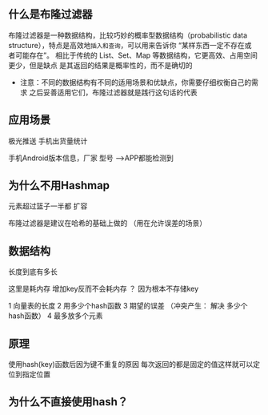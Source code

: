 
## 什么是布隆过滤器 

布隆过滤器是一种数据结构，比较巧妙的概率型数据结构（probabilistic data 
structure），特点是高效地`插入和查询`，可以用来告诉你 “某样东西一定不存在或
者可能存在”。
相比于传统的 List、Set、Map 等数据结构，它更高效、占用空间更少，但是缺点
是其返回的结果是概率性的，而不是确切的
* 注意：不同的数据结构有不同的适用场景和优缺点，你需要仔细权衡自己的需求
之后妥善适用它们，布隆过滤器就是践行这句话的代表 


## 应用场景

极光推送  手机出货量统计 

手机Android版本信息，厂家 型号 -->APP都能检测到


## 为什么不用Hashmap

元素超过篮子一半都  扩容


布隆过滤器是建议在哈希的基础上做的  （用在允许误差的场景）


## 数据结构

长度到底有多长

这里是耗内存 增加key反而不会耗内存 ？ 因为根本不存储key


1 向量表的长度
2 用多少个hash函数
3 期望的误差 （冲突产生： 解决 多少个hash函数）
4 最多放多个元素


## 原理


使用hash(key)函数后因为键不重复的原因 每次返回的都是固定的值这样就可以定位到指定位置



## 为什么不直接使用hash？

